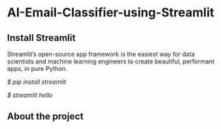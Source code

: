# AI-Email-Classifier-using-Streamlit

## Install Streamlit
Streamlit’s open-source app framework is the easiest way for data scientists and machine learning engineers to create beautiful, performant apps, in pure Python.

_$ pip install streamlit_

*$ streamlit hello*

## About the project

